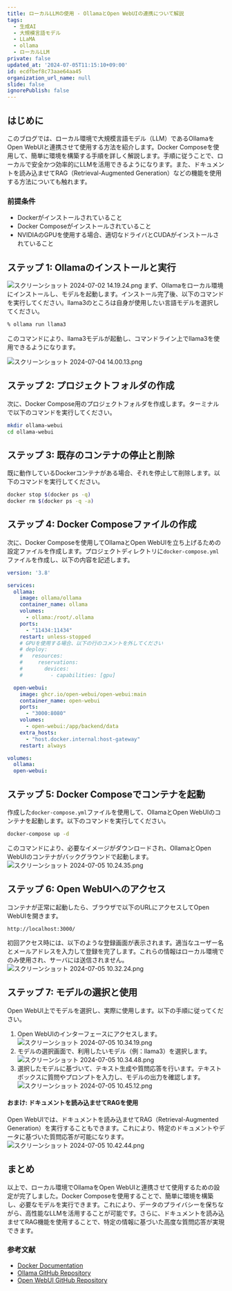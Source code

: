 ```yaml
---
title: ローカルLLMの使用 - OllamaとOpen WebUIの連携について解説
tags:
  - 生成AI
  - 大規模言語モデル
  - LLaMA
  - ollama
  - ローカルLLM
private: false
updated_at: '2024-07-05T11:15:10+09:00'
id: ecdfbef8c73aae64aa45
organization_url_name: null
slide: false
ignorePublish: false
---
```

## はじめに

このブログでは、ローカル環境で大規模言語モデル（LLM）であるOllamaをOpen WebUIと連携させて使用する方法を紹介します。Docker Composeを使用して、簡単に環境を構築する手順を詳しく解説します。手順に従うことで、ローカルで安全かつ効率的にLLMを活用できるようになります。また、ドキュメントを読み込ませてRAG（Retrieval-Augmented Generation）などの機能を使用する方法についても触れます。

### 前提条件

- Dockerがインストールされていること
- Docker Composeがインストールされていること
- NVIDIAのGPUを使用する場合、適切なドライバとCUDAがインストールされていること

## ステップ 1: Ollamaのインストールと実行
![スクリーンショット 2024-07-02 14.19.24.png](https://qiita-image-store.s3.ap-northeast-1.amazonaws.com/0/3364428/3eee9505-b862-b017-44c3-e8e4d561141b.png)
まず、Ollamaをローカル環境にインストールし、モデルを起動します。インストール完了後、以下のコマンドを実行してください。llama3のところは自身が使用したい言語モデルを選択してください。

```sh
% ollama run llama3
```

このコマンドにより、llama3モデルが起動し、コマンドライン上でllama3を使用できるようになります。

![スクリーンショット 2024-07-04 14.00.13.png](https://qiita-image-store.s3.ap-northeast-1.amazonaws.com/0/3364428/5572f538-f636-48e1-a28f-36bfdf0aee14.png)
## ステップ 2: プロジェクトフォルダの作成

次に、Docker Compose用のプロジェクトフォルダを作成します。ターミナルで以下のコマンドを実行してください。

```sh
mkdir ollama-webui
cd ollama-webui
```

## ステップ 3: 既存のコンテナの停止と削除

既に動作しているDockerコンテナがある場合、それを停止して削除します。以下のコマンドを実行してください。

```sh
docker stop $(docker ps -q)
docker rm $(docker ps -q -a)
```

## ステップ 4: Docker Composeファイルの作成

次に、Docker Composeを使用してOllamaとOpen WebUIを立ち上げるための設定ファイルを作成します。プロジェクトディレクトリに`docker-compose.yml`ファイルを作成し、以下の内容を記述します。

```yaml
version: '3.8'

services:
  ollama:
    image: ollama/ollama
    container_name: ollama
    volumes:
      - ollama:/root/.ollama
    ports:
      - "11434:11434"
    restart: unless-stopped
    # GPUを使用する場合、以下の行のコメントを外してください
    # deploy:
    #   resources:
    #     reservations:
    #       devices:
    #         - capabilities: [gpu]

  open-webui:
    image: ghcr.io/open-webui/open-webui:main
    container_name: open-webui
    ports:
      - "3000:8080"
    volumes:
      - open-webui:/app/backend/data
    extra_hosts:
      - "host.docker.internal:host-gateway"
    restart: always

volumes:
  ollama:
  open-webui:
```

## ステップ 5: Docker Composeでコンテナを起動

作成した`docker-compose.yml`ファイルを使用して、OllamaとOpen WebUIのコンテナを起動します。以下のコマンドを実行してください。

```sh
docker-compose up -d
```

このコマンドにより、必要なイメージがダウンロードされ、OllamaとOpen WebUIのコンテナがバックグラウンドで起動します。
![スクリーンショット 2024-07-05 10.24.35.png](https://qiita-image-store.s3.ap-northeast-1.amazonaws.com/0/3364428/358cb5ca-2f06-7112-fe33-35bdca3d9338.png)

## ステップ 6: Open WebUIへのアクセス

コンテナが正常に起動したら、ブラウザで以下のURLにアクセスしてOpen WebUIを開きます。

```
http://localhost:3000/
```

初回アクセス時には、以下のような登録画面が表示されます。適当なユーザー名とメールアドレスを入力して登録を完了します。これらの情報はローカル環境でのみ使用され、サーバには送信されません。
![スクリーンショット 2024-07-05 10.32.24.png](https://qiita-image-store.s3.ap-northeast-1.amazonaws.com/0/3364428/a684b561-ea32-ea31-154f-2b404d9418bc.png)

## ステップ 7: モデルの選択と使用

Open WebUI上でモデルを選択し、実際に使用します。以下の手順に従ってください。

1. Open WebUIのインターフェースにアクセスします。
![スクリーンショット 2024-07-05 10.34.19.png](https://qiita-image-store.s3.ap-northeast-1.amazonaws.com/0/3364428/7182f88d-e4e2-42ff-9129-143f565571a2.png)
2. モデルの選択画面で、利用したいモデル（例：llama3）を選択します。
![スクリーンショット 2024-07-05 10.34.48.png](https://qiita-image-store.s3.ap-northeast-1.amazonaws.com/0/3364428/60641321-39a4-6cd8-ad1e-df6e6e6584f3.png)
3. 選択したモデルに基づいて、テキスト生成や質問応答を行います。テキストボックスに質問やプロンプトを入力し、モデルの出力を確認します。
![スクリーンショット 2024-07-05 10.45.12.png](https://qiita-image-store.s3.ap-northeast-1.amazonaws.com/0/3364428/2b5b485f-44ae-ff78-97ad-a28fbe40085d.png)


#### おまけ: ドキュメントを読み込ませてRAGを使用

Open WebUIでは、ドキュメントを読み込ませてRAG（Retrieval-Augmented Generation）を実行することもできます。これにより、特定のドキュメントやデータに基づいた質問応答が可能になります。
![スクリーンショット 2024-07-05 10.42.44.png](https://qiita-image-store.s3.ap-northeast-1.amazonaws.com/0/3364428/305bba6f-77b1-a10a-6128-c063a4c5450c.png)

## まとめ

以上で、ローカル環境でOllamaをOpen WebUIと連携させて使用するための設定が完了しました。Docker Composeを使用することで、簡単に環境を構築し、必要なモデルを実行できます。これにより、データのプライバシーを保ちながら、高性能なLLMを活用することが可能です。さらに、ドキュメントを読み込ませてRAG機能を使用することで、特定の情報に基づいた高度な質問応答が実現できます。

### 参考文献

- [Docker Documentation](https://docs.docker.com/)
- [Ollama GitHub Repository](https://github.com/ollama/ollama)
- [Open WebUI GitHub Repository](https://github.com/open-webui/open-webui)

